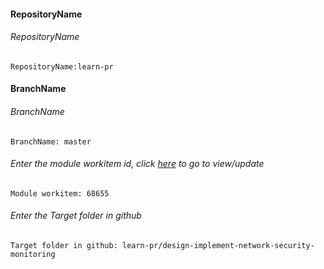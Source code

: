 #### RepositoryName	
###### RepositoryName
```
RepositoryName:learn-pr 
```

#### BranchName	
###### BranchName
```
BranchName: master
```

###### Enter the module workitem id, click [here](https://microsoftdigitallearning.visualstudio.com/Courseware/_workitems/edit/68655) to go to view/update
```
Module workitem: 68655
```

###### Enter the Target folder in github
```
Target folder in github: learn-pr/design-implement-network-security-monitoring
```